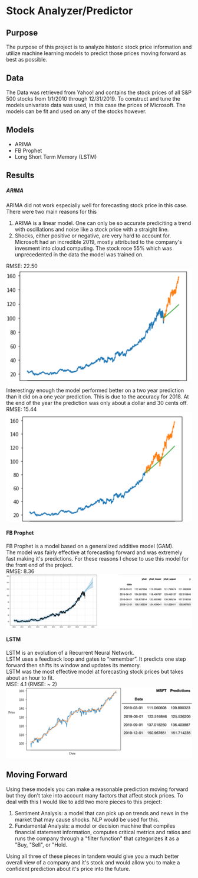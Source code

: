 # Stock Analyzer/Predictor
## Purpose
The purpose of this project is to analyze historic stock price information and utilize machine learning models to predict those prices moving forward as best as possible.
## Data
The Data was retrieved from Yahoo! and contains the stock prices of all S&P 500 stocks from 1/1/2010 through 12/31/2019. To construct and tune the models univariate data was used, in this case the prices of Microsoft. The models can be fit and used on any of the stocks however.
## Models
- ARIMA
- FB Prophet
- Long Short Term Memory (LSTM)
## Results
##### ARIMA 
ARIMA did not work especially well for forecasting stock price in this case. There were two main reasons for this
1. ARIMA is a linear model. One can only be so accurate prediciting a trend with oscillations and noise like a stock price with a straight line.
2. Shocks, either positive or negative, are very hard to account for. Microsoft had an incredible 2019, mostly attributed to the company's invesment into cloud computing. The stock roce 55% which was unprecedented in the data the model was trained on. 
<!-- end of the list -->
RMSE: 22.50
![Screenshot](ARIMA1year.png)


Interestingy enough the model performed better on a two year prediction than it did on a one year prediction. This is due to the accuracy for 2018. At the end of the year the prediction was only about a dollar and 30 cents off. <br />
RMSE: 15.44
![Screenshot](ARIMA2year.png)


#### FB Prophet
FB Prophet is a model based on a generalized additive model (GAM).<br />
The model was fairly effective at forecasting forward and was extremely fast making it's predictions. For these reasons I chose to use this model for the front end of the project. <br />
RMSE: 8.36
![Screenshot](fbprophet.png)

#### LSTM
LSTM is an evolution of a Recurrent Neural Network. <br />
LSTM uses a feedback loop and gates to “remember”. It predicts one step forward then shifts its window and updates its memory.<br />
LSTM was the most effective model at forecasting stock prices but takes about an hour to fit. <br />
MSE: 4.1 (RMSE: ~ 2)
![Screenshot](LSTM.png)
## Moving Forward
Using these models you can make a reasonable prediction moving forward but they don't take into account many factors that affect stock prices. To deal with this I would like to add two more pieces to this project:
1. Sentiment Analysis: a model that can pick up on trends and news in the market that may cause shocks. NLP would be used for this.
2. Fundamental Analysis: a model or decision machine that compiles financial statement information, computes critical metrics and ratios and runs the company through a "filter function" that categorizes it as a "Buy, "Sell", or "Hold.
<!-- end of the list -->
Using all three of these pieces in tandem would give you a much better overall view of a company and it's stock and would allow you to make a confident prediction about it's price into the future.
